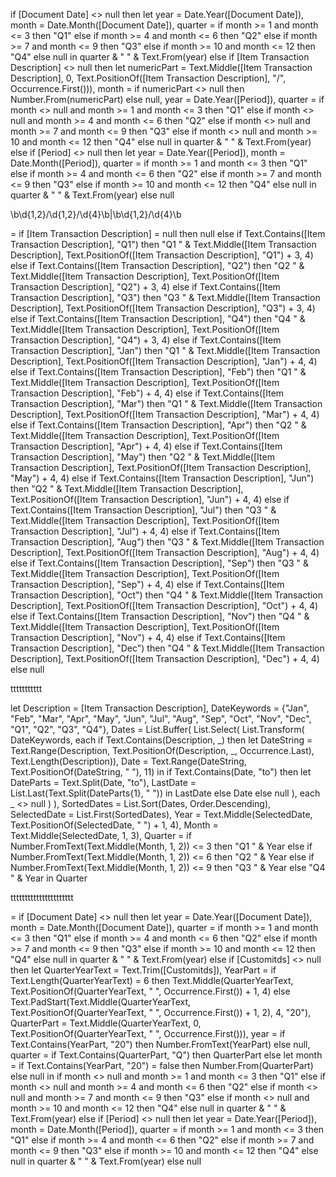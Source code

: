 if [Document Date] <> null then 
    let 
        year = Date.Year([Document Date]),
        month = Date.Month([Document Date]),
        quarter = 
            if month >= 1 and month <= 3 then "Q1" 
            else if month >= 4 and month <= 6 then "Q2" 
            else if month >= 7 and month <= 9 then "Q3" 
            else if month >= 10 and month <= 12 then "Q4" 
            else null 
    in 
        quarter & " " & Text.From(year)
else if [Item Transaction Description] <> null then 
    let 
        numericPart = Text.Middle([Item Transaction Description], 0, Text.PositionOf([Item Transaction Description], "/", Occurrence.First())),
        month = if numericPart <> null then Number.From(numericPart) else null,
        year = Date.Year([Period]),
        quarter = 
            if month <> null and month >= 1 and month <= 3 then "Q1" 
            else if month <> null and month >= 4 and month <= 6 then "Q2" 
            else if month <> null and month >= 7 and month <= 9 then "Q3" 
            else if month <> null and month >= 10 and month <= 12 then "Q4" 
            else null 
    in 
        quarter & " " & Text.From(year)
else if [Period] <> null then 
    let 
        year = Date.Year([Period]),
        month = Date.Month([Period]),
        quarter = 
            if month >= 1 and month <= 3 then "Q1" 
            else if month >= 4 and month <= 6 then "Q2" 
            else if month >= 7 and month <= 9 then "Q3" 
            else if month >= 10 and month <= 12 then "Q4" 
            else null 
    in 
        quarter & " " & Text.From(year)
else 
    null





\b\d{1,2}/\d{1,2}/\d{4}\b|\b\d{1,2}/\d{4}\b


= if [Item Transaction Description] = null then null
else if Text.Contains([Item Transaction Description], "Q1") then "Q1 " & Text.Middle([Item Transaction Description], Text.PositionOf([Item Transaction Description], "Q1") + 3, 4)
else if Text.Contains([Item Transaction Description], "Q2") then "Q2 " & Text.Middle([Item Transaction Description], Text.PositionOf([Item Transaction Description], "Q2") + 3, 4)
else if Text.Contains([Item Transaction Description], "Q3") then "Q3 " & Text.Middle([Item Transaction Description], Text.PositionOf([Item Transaction Description], "Q3") + 3, 4)
else if Text.Contains([Item Transaction Description], "Q4") then "Q4 " & Text.Middle([Item Transaction Description], Text.PositionOf([Item Transaction Description], "Q4") + 3, 4)
else if Text.Contains([Item Transaction Description], "Jan") then "Q1 " & Text.Middle([Item Transaction Description], Text.PositionOf([Item Transaction Description], "Jan") + 4, 4)
else if Text.Contains([Item Transaction Description], "Feb") then "Q1 " & Text.Middle([Item Transaction Description], Text.PositionOf([Item Transaction Description], "Feb") + 4, 4)
else if Text.Contains([Item Transaction Description], "Mar") then "Q1 " & Text.Middle([Item Transaction Description], Text.PositionOf([Item Transaction Description], "Mar") + 4, 4)
else if Text.Contains([Item Transaction Description], "Apr") then "Q2 " & Text.Middle([Item Transaction Description], Text.PositionOf([Item Transaction Description], "Apr") + 4, 4)
else if Text.Contains([Item Transaction Description], "May") then "Q2 " & Text.Middle([Item Transaction Description], Text.PositionOf([Item Transaction Description], "May") + 4, 4)
else if Text.Contains([Item Transaction Description], "Jun") then "Q2 " & Text.Middle([Item Transaction Description], Text.PositionOf([Item Transaction Description], "Jun") + 4, 4)
else if Text.Contains([Item Transaction Description], "Jul") then "Q3 " & Text.Middle([Item Transaction Description], Text.PositionOf([Item Transaction Description], "Jul") + 4, 4)
else if Text.Contains([Item Transaction Description], "Aug") then "Q3 " & Text.Middle([Item Transaction Description], Text.PositionOf([Item Transaction Description], "Aug") + 4, 4)
else if Text.Contains([Item Transaction Description], "Sep") then "Q3 " & Text.Middle([Item Transaction Description], Text.PositionOf([Item Transaction Description], "Sep") + 4, 4)
else if Text.Contains([Item Transaction Description], "Oct") then "Q4 " & Text.Middle([Item Transaction Description], Text.PositionOf([Item Transaction Description], "Oct") + 4, 4)
else if Text.Contains([Item Transaction Description], "Nov") then "Q4 " & Text.Middle([Item Transaction Description], Text.PositionOf([Item Transaction Description], "Nov") + 4, 4)
else if Text.Contains([Item Transaction Description], "Dec") then "Q4 " & Text.Middle([Item Transaction Description], Text.PositionOf([Item Transaction Description], "Dec") + 4, 4)
else null


ttttttttttt


let
    Description = [Item Transaction Description],
    DateKeywords = {"Jan", "Feb", "Mar", "Apr", "May", "Jun", "Jul", "Aug", "Sep", "Oct", "Nov", "Dec", "Q1", "Q2", "Q3", "Q4"},
    Dates = List.Buffer(
        List.Select(
            List.Transform(
                DateKeywords,
                each 
                    if Text.Contains(Description, _) then 
                        let
                            DateString = Text.Range(Description, Text.PositionOf(Description, _, Occurrence.Last), Text.Length(Description)),
                            Date = Text.Range(DateString, Text.PositionOf(DateString, " "), 11)
                        in
                            if Text.Contains(Date, "to") then
                                let
                                    DateParts = Text.Split(Date, "to"),
                                    LastDate = List.Last(Text.Split(DateParts{1}, " "))
                                in
                                    LastDate
                            else
                                Date
                    else null
            ),
            each _ <> null
        )
    ),
    SortedDates = List.Sort(Dates, Order.Descending),
    SelectedDate = List.First(SortedDates),
    Year = Text.Middle(SelectedDate, Text.PositionOf(SelectedDate, " ") + 1, 4),
    Month = Text.Middle(SelectedDate, 1, 3),
    Quarter = 
        if Number.FromText(Text.Middle(Month, 1, 2)) <= 3 then "Q1 " & Year
        else if Number.FromText(Text.Middle(Month, 1, 2)) <= 6 then "Q2 " & Year
        else if Number.FromText(Text.Middle(Month, 1, 2)) <= 9 then "Q3 " & Year
        else "Q4 " & Year
in
    Quarter





tttttttttttttttttttttt

= if [Document Date] <> null then 
    let 
        year = Date.Year([Document Date]), 
        month = Date.Month([Document Date]), 
        quarter = if month >= 1 and month <= 3 then "Q1" else if month >= 4 and month <= 6 then "Q2" else if month >= 7 and month <= 9 then "Q3" else if month >= 10 and month <= 12 then "Q4" else null 
    in 
        quarter & " " & Text.From(year) 
else 
    if [Customitds] <> null then 
        let 
            QuarterYearText = Text.Trim([Customitds]), 
            YearPart = if Text.Length(QuarterYearText) = 6 then Text.Middle(QuarterYearText, Text.PositionOf(QuarterYearText, " ", Occurrence.First()) + 1, 4) else Text.PadStart(Text.Middle(QuarterYearText, Text.PositionOf(QuarterYearText, " ", Occurrence.First()) + 1, 2), 4, "20"), 
            QuarterPart = Text.Middle(QuarterYearText, 0, Text.PositionOf(QuarterYearText, " ", Occurrence.First())), 
            year = if Text.Contains(YearPart, "20") then Number.FromText(YearPart) else null, 
            quarter = if Text.Contains(QuarterPart, "Q") then QuarterPart else let month = if Text.Contains(YearPart, "20") = false then Number.From(QuarterPart) else null in 
                if month <> null and month >= 1 and month <= 3 then "Q1" else if month <> null and month >= 4 and month <= 6 then "Q2" else if month <> null and month >= 7 and month <= 9 then "Q3" else if month <> null and month >= 10 and month <= 12 then "Q4" else null 
        in 
            quarter & " " & Text.From(year) 
    else 
        if [Period] <> null then 
            let 
                year = Date.Year([Period]), 
                month = Date.Month([Period]), 
                quarter = if month >= 1 and month <= 3 then "Q1" else if month >= 4 and month <= 6 then "Q2" else if month >= 7 and month <= 9 then "Q3" else if month >= 10 and month <= 12 then "Q4" else null 
            in 
                quarter & " " & Text.From(year) 
        else 
            null

